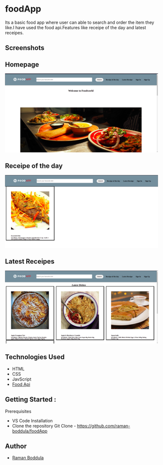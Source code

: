 # foodApp
Its a basic food app where user can able to search and order the item they like.I have used the food api.Features like receipe of the day and latest receipes.

## Screenshots
## Homepage 
![App Screenshot](https://raw.githubusercontent.com/raman-boddula/foodApp/main/food_homepage.png)

## Receipe of the day
![App Screenshot](https://raw.githubusercontent.com/raman-boddula/foodApp/main/receipeOfDay_food.png)

## Latest Receipes
![App Screenshot](https://raw.githubusercontent.com/raman-boddula/foodApp/main/latest_food.png)

## Technologies Used

- HTML
- CSS
- JavScript
- [Food Api](https://www.themealdb.com/api)

## Getting Started :

Prerequisites

- VS Code
  Installation
- Clone the repository
  Git Clone - https://github.com/raman-boddula/foodApp


## Author

- [Raman Boddula](https://github.com/raman-boddula)
